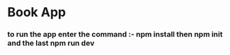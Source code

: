# Book App

### **to run the app enter the command :- npm install then npm init and the last npm run dev**